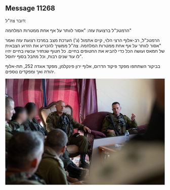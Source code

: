 ## Message 11268

דובר צה"ל: 

הרמטכ"ל ברצועת עזה: "אסור לוותר על אף אחת ממטרות המלחמה"

הרמטכ"ל, רב-אלוף הרצי הלוי, קיים אתמול (ג') הערכת מצב במרכז רצועת עזה ואמר "אסור לוותר על אף אחת ממטרות המלחמה. צה"ל ממשיך להכריע את הזרוע הצבאית של חמאס ועושה הכל כדי להביא את החטופים בחיים. כל חטוף שנחזיר עכשיו בחיים יהיו לו עוד שנים רבות, וכל מחבל בסוף יחוסל". 

בביקור השתתפו מפקד פיקוד הדרום, אלוף ירון פינקלמן, מפקד אוגדה 252, תת-אלוף יהודה ואך ומפקדים נוספים.

![Photo](11268/11268_photo.jpg)
